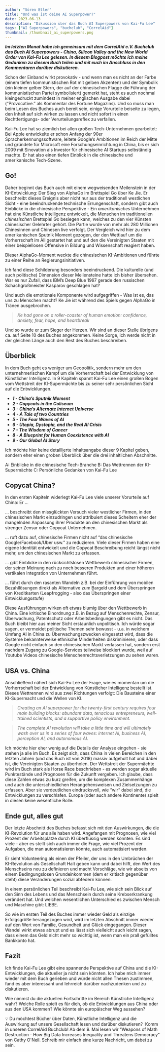 ```yaml
---
author: "Sören Etler"
title: "Und was ist deine AI Superpower?"
date: 2023-06-13
description: "Dikussion über das Buch AI Superpowers von Kai-Fu Lee"
tags: ["AI Superpowers", "buchclub", "CorrelAid"]
thumbnail: /thumbnail_ai_superpowers.png
---
```


***Im letzten Monat habe ich gemeinsam mit dem CorrelAid e.V. Buchclub das Buch AI Superpowers - China, Silicon Valley and the New World Order von Kai-Fu Lee gelesen. In diesem Blogpost möchte ich meine Gedanken zu diesem Buch teilen und mit euch im Anschluss in den Kommentaren darüber diskutieren.***

Schon der Einband wirkt provokativ - und wenn man es nicht an der Farbe (einem tiefen kommunistischen Rot mit gelben Akzenten) und der Symbolik (ein kleiner gelber Stern, der auf der chinesischen Flagge die Führung der kommunistischen Partei symbolisiert) gemerkt hat, steht es auch nochmal kleingedruckt zumindest in meiner englischen Ausgabe dabei (“Provocative.” als Kommentar des Fortune Magazins). Und so muss man beim Lesen des Buches auch bereit sein, einige Vorurteile beiseite zu legen, den Inhalt auf sich wirken zu lassen und nicht sofort in einen Rechtfertigungs- oder Verurteilungsreflex zu verfallen.

Kai-Fu Lee hat so ziemlich bei allen großen Tech-Unternehmen gearbeitet: Bei Apple entwickelte er schon Anfang der 90er Spracherkennungssoftware, leitete Google’s Ambitionen im Reich der Mitte und gründete für Microsoft eine Forschungseinrichtung in China, bis er sich 2009 mit Sinovation als Investor für chinesische AI Startups selbständig machte. Er hat also einen tiefen Einblick in die chinesische und amerikanische Tech-Szene.

## Go!

Daher beginnt das Buch auch mit einem wegweisenden Meilenstein in der KI-Entwicklung: Der Sieg von AlphaGo im Brettspiel Go über Ke Jie. Er beschreibt dieses Ereignis aber nicht nur aus der traditionell westlichen Sicht - eine beeindruckende technische Errungenschaft, sondern gibt auch Einblicke in die chinesische Perspektive - Ein *amerikanisches* Unternehmen hat eine Künstliche Intelligenz entwickelt, die Menschen im traditionellen *chinesischen* Brettspiel Go besiegen kann, welches zu den vier Künsten chinesischer Gelehrter gehört. Die Partie wurde von mehr als 280 Millionen Chinesinnen und Chinesen live verfolgt. Der Vergleich wird hier zu dem amerikanischen Sputnik Moment gezogen, der den Wettlauf um die Vorherrschaft im All gestartet hat und auf den die Vereinigten Staaten mit einer beispiellosen Offensive in Bildung und Wissenschaft reagiert haben.

Dieser AlphaGo-Moment weckte die chinesischen KI-Ambitionen und führte zu einer Reihe an Regierungsinitiativen.

Ich fand diese Schilderung besonders beeindruckend. Die kulturelle (und auch politische) Dimension dieser Meilensteine hatte ich bisher übersehen. War es nur Zufall, dass IBM’s Deep Blue 1997 gerade den russischen Schachgroßmeister Kasparov geschlagen hat?

Und auch die emotionale Komponente wird aufgegriffen - Was ist es, das uns zu Menschen macht? Ke Jie ist während des Spiels gegen AlphaGo in Tränen ausgebrochen.

> *Ke had gone on a roller-coaster of human emotion: confidence, anxiety, fear, hope, and heartbreak*

Und so wurde er zum Sieger der Herzen. Wir sind an dieser Stelle übrigens ca. auf Seite 10 des Buches angekommen. Keine Sorge, ich werde nicht in der gleichen Länge auch den Rest des Buches beschreiben.

## Überblick

In dem Buch geht es weniger um Geopolitik, sondern mehr um den unternehmerischen Kampf um die Vorherrschaft bei der Entwicklung von Künstlicher Intelligenz. In 9 Kapiteln spannt Kai-Fu Lee einen großen Bogen vom Wettstreit der KI-Supermächte bis zu seiner sehr persönlichen Sicht auf die Entwicklungen.

- ***1 - China’s Sputnik Moment***
- ***2 - Copycats in the Coliseum***
- ***3 - China’s Alternate Internet Universe***
- ***4 - A Tale of two Countries***
- ***5 - The Four Waves of AI***
- ***6 - Utopia, Dystopia, and the Real AI Crisis***
- ***7 - The Wisdom of Cancer***
- ***8 - A Blueprint for Human Coexistence with AI***
- ***9 - Our Global AI Story***

Ich möchte hier keine detaillierte Inhaltsangabe dieser 9 Kapitel geben, sondern eher einen groben Überblick über die drei inhaltlichen Abschnitte.

A: Einblicke in die chinesische Tech-Branche
B: Das Wettrennen der KI-Supermächte
C: Persönliche Gedanken von Kai-Fu Lee

## Copycat China?

In den ersten Kapiteln widerlegt Kai-Fu Lee viele unserer Vorurteile auf China: Er …

… beschreibt den missglückten Versuch vieler westlicher Firmen, in den chinesischen Markt einzudringen und attribuiert dieses Scheitern eher der mangelnden Anpassung ihrer Produkte an den chinesischen Markt als strenger Zensur oder Copycat Unternehmen.

… ruft dazu auf, chinesische Firmen nicht auf “das chinesische Google/Facebook/Uber usw.” zu reduzieren. Viele dieser Firmen haben eine eigene Identität entwickelt und die Copycat Beschreibung reicht längst nicht mehr, um den chinesischen Markt zu erfassen.

… gibt Einblicke in den rücksichtslosen Wettbewerb chinesischer Firmen, der seiner Meinung nach zu noch besseren Produkten und einer höheren vertikalen Integration von Unternehmen führt.

… führt durch den rasanten Wandeln z.B. bei der Einführung von mobilen Bezahllösungen direkt als Alternative zum Bargeld und dem Überspringen von Kreditkarten (Leapfrogging - also das Überspringen einer Entwicklungsstufe)

Diese Ausführungen wirken oft etwas blumig über den Wettbewerb in China. Eine kritische Einordnung z.B. in Bezug auf Menschenrechte, Zensur, Überwachung, Patentschutz oder Arbeitsbedingungen gibt es nicht. Das Buch bleibt hier aus meiner Sicht erstaunlich unpolitisch. Ich würde sogar sagen, er vermeidet politische Themen sehr bewusst - u.a. in welchem Umfang AI in China zu Überwachungszwecken eingesetzt wird, dass die Systeme bekannterweise ethnische Minderheiten diskriminieren, oder dass Google nicht einfach so den chinesischen Markt verlassen hat, sondern erst nachdem Zugang zu Google-Services teilweise blockiert wurde, weil auf Youtube Videos chinesische Menschenrechtsverletzungen zu sehen waren.

## USA vs. China

Anschließend nähert sich Kai-Fu Lee der Frage, wie es momentan um die Vorherrschaft bei der Entwicklung von Künstlicher Intelligenz bestellt ist. Dieses Wettrennen wird aus zwei Richtungen verfolgt: Die Bausteine einer KI-Supermacht und die Wellen von KI.

> *Creating an AI superpower for the twenty-first century requires four main building blocks: abundant data, tenacious entrepreneurs, well-trained scientists, and a supportive policy environment.*

> *The complete AI revolution will take a little time and will ultimately wash over us in a series of four waves: internet AI, business AI, perception AI, and autonomous AI.*

Ich möchte hier eher wenig auf die Details der Analyse eingehen - sie stehen ja alle im Buch. Es zeigt sich, dass China in vielen Bereichen in den letzten Jahren (und das Buch ist von 2018) massiv aufgeholt hat und dabei ist, die Vereinigten Staaten zu überholen. Der Wettstreit der Supermächte wird im Buch stark als Horse Race beschrieben - es werden sogar aktuelle Punktestände und Prognosen für die Zukunft vergeben. Ich glaube, dass diese Zahlen etwas zu kurz greifen, um die komplexen Zusammenhänge und auch die unterschiedlichen Herangehensweisen und Zielsetzungen zu erfassen. Aber sie verdeutlichen eindrucksvoll, wie “wir” dabei sind, die Entwicklungen zu verschlafen. Europa (oder auch andere Kontinente) spielt in diesen keine wesentliche Rolle.

## Ende gut, alles gut

Der letzte Abschnitt des Buches befasst sich mit den Auswirkungen, die die KI-Revolution für uns alle haben wird. Angefangen mit Prognosen, wie viel Prozent der Arbeitsplätze durch KI überflüssig werden könnten. Es sind viele - aber es stellt sich auch immer die Frage, wie viel Prozent der Aufgaben, die man automatisieren könnte, auch automatisiert werden.

Er sieht Volunteering als einen der Pfeiler, der uns in den Umbrüchen der KI-Revolution als Gesellschaft Halt geben kann und dabei hilft, den Wert des Menschseins neu zu definieren und macht Vorschläge, wie wir abseits von einem Bedingungslosen Grundeinkommen (dem er kritisch gegenüber steht) diese Veränderungen sozial abfedern können.

In einem persönlichen Teil beschreibt Kai-Fu Lee, wie sich sein Blick auf den Sinn des Lebens und das Menschsein durch seine Krebserkrankung verändert hat. Und welchen wesentlichen Unterschied es zwischen Mensch und Maschine gibt: LIEBE.

So wie im ersten Teil des Buches immer wieder Geld als einzige Erfolgsgröße herangezogen wird, wird im letzten Abschnitt immer wieder auf den Wert von Familie, Gesundheit und Glück eingegangen. Dieser Wandel wirkt etwas abrupt und es lässt sich vielleicht auch leicht sagen, dass einem das Geld nicht mehr so wichtig ist, wenn man ein prall gefülltes Bankkonto hat.

## Fazit

Ich finde Kai-Fu Lee gibt eine spannende Perspektive auf China und die KI-Entwicklungen, die aktueller ja nicht sein könnten. Ich habe mich immer wieder mit dem Buch gerieben und würde nicht allen Thesen zustimmen, fand es aber interessant und lehrreich darüber nachzudenken und zu diskutieren.

Wie nimmst du die aktuellen Fortschritte im Bereich Künstliche Intelligenz wahr? Welche Rolle spielt es für dich, ob die Entwicklungen aus China oder aus den USA kommen? Wie könnte ein europäischer Weg aussehen?

💡 Du möchtest Bücher über Daten, Künstliche Intelligenz und die Auswirkung auf unsere Gesellschaft lesen und darüber diskutieren?  Komm in unseren CorrelAid Buchclub! Ab dem 9. Mai lesen wir “Weapons of Math Destruction - How Big Data Increases Inequality and Threatens Democracy” von Cathy O'Neil. Schreib mir einfach eine kurze Nachricht, um dabei zu sein.